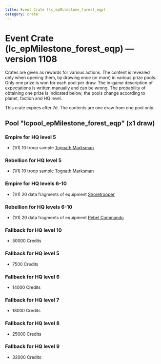 ```yaml
---
title: Event Crate (lc_epMilestone_forest_eqp)
category: crate
---
```


# Event Crate (lc_epMilestone_forest_eqp) — version 1108

Crates are given as rewards for various actions. The content is revealed only when opening them, by drawing once (or more) in various prize pools. Only one prize is won for each pool per draw. The in-game description of expectations is written manually and can be wrong. The probability of obtaining one prize is indicated below; the pools change according to planet, faction and HQ level.

This crate expires after 7d. The contents are one draw from one pool only.

## Pool "lcpool_epMilestone_forest_eqp" (x1 draw)

### Empire for HQ level 5

  * (1/1) 10 troop sample [Tognath Marksman](EmpireTognath)

### Rebellion for HQ level 5

  * (1/1) 10 troop sample [Tognath Marksman](RebelTognath)

### Empire for HQ levels 6-10

  * (1/1) 20 data fragments of equipment [Shoretrooper](eqpEmpirePentagonTrooper)

### Rebellion for HQ levels 6-10

  * (1/1) 20 data fragments of equipment [Rebel Commando](eqpRebelPentagonSoldier)

### Fallback for HQ level 10

  * 50000 Credits

### Fallback for HQ level 5

  * 7500 Credits

### Fallback for HQ level 6

  * 14000 Credits

### Fallback for HQ level 7

  * 18000 Credits

### Fallback for HQ level 8

  * 25000 Credits

### Fallback for HQ level 9

  * 32000 Credits